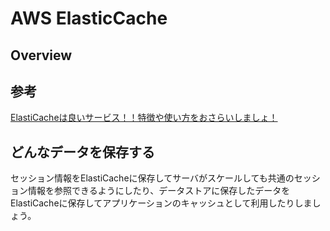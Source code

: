 # AWS ElasticCache

## Overview

## 参考

[ElastiCacheは良いサービス！！特徴や使い方をおさらいしましょ！](https://dev.classmethod.jp/articles/elasticache-is-very-good-lets-review/)

## どんなデータを保存する

セッション情報をElastiCacheに保存してサーバがスケールしても共通のセッション情報を参照できるようにしたり、データストアに保存したデータをElastiCacheに保存してアプリケーションのキャッシュとして利用したりしましょう。
